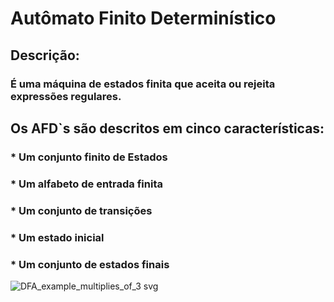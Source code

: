 # Autômato Finito Determinístico

## Descrição:

### É uma máquina de estados finita que aceita ou rejeita expressões regulares. 

## Os AFD`s são descritos em cinco características: 

### * Um conjunto finito de Estados
### * Um alfabeto de entrada finita 
### * Um conjunto de transições 
### * Um estado inicial 
### * Um conjunto de estados finais


![DFA_example_multiplies_of_3 svg](https://github.com/guilhermeggloor/CC-2023/assets/87498252/bc76c832-ad9d-4030-baa9-792a92c33d06)
